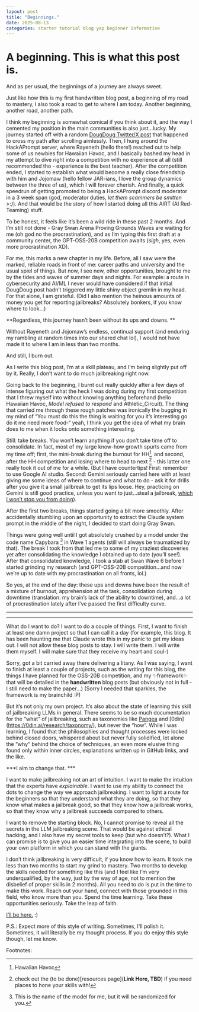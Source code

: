 ```yaml
---
layout: post
title: "Beginnings."
date: 2025-08-13
categories: starter tutorial blog yap beginner informative
---
```


# A beginning. This is what this post is.

And as per usual, the beginnings of a journey are always sweet. 

Just like how this is my first handwritten blog post, a beginning of my road to mastery, I also took a road to get to where I am today. Another beginning, another road, another path. 

I think my beginning is somewhat comical if you think about it, and the way I cemented my position in the main communities is also just…lucky. My journey started off with a random [DougDoug Twitter/X post](https://x.com/DougDougFood/status/1919518558674985048) that happened to cross my path after scrolling aimlessly. Then, I hung around the HackAPrompt server, where Rayeneth (hello there!) reached out to help some of us newbies for Hawaiian Havoc, and I basically bashed my head in my attempt to dive right into a competition with no experience at all (still recommended tho - experience is the best teacher). After the competition ended, I started to establish what would become a really close friendship with him and Jojomaw (hello fellow JAR-ians, I love the group dynamics between the three of us), which I will forever cherish. And finally, a quick speedrun of getting promoted to being a HackAPrompt discord moderator in a 3 week span (god, moderator duties, *let them scammers be smitten >:)*). And that would be the story of how I started doing all this AIRT (AI Red-Teaming) stuff. 

To be honest, it feels like it’s been a wild ride in these past 2 months. And I’m still not done - Gray Swan Arena Proving Grounds Waves are waiting for me (oh god no the procrastination), and as I’m typing this first draft at a community center, the GPT-OSS-20B competition awaits (*sigh*, yes, even more procrastination XD). 

For me, this marks a new chapter in my life. Before, all I saw were the marked, reliable roads in front of me: career paths and university and the usual spiel of things. But now, I see new, other opportunities, brought to me by the tides and waves of summer days and nights. For example: a route in cybersecurity and AI/ML I never would have considered if that initial DougDoug post hadn’t triggered my little shiny object gremlin in my head. For that alone, I am grateful. (Did I also mention the heinous amounts of money you get for reporting jailbreaks? Absolutely bonkers, if you know where to look…)

**Regardless, this journey hasn’t been without its ups and downs. **

Without Rayeneth and Jojomaw’s endless, continual support (and enduring my rambling at random times into our shared chat lol), I would not have made it to where I am in less than two months. 

And still, I burn out. 

As I write this blog post, I’m at a skill plateau, and I’m being slightly put off by it. Really, I don’t want to do much jailbreaking right now. 

Going back to the beginning, I burnt out really quickly after a few days of intense figuring out what the heck I was doing during my first competition that I threw myself into without knowing anything beforehand (hello Hawaiian Havoc, *Model refused to respond* and Athletic_Circuit). The thing that carried me through these rough patches was ironically the bugging in my mind of “You must do this the thing is waiting for you it’s interesting go do it me need more food-“ yeah, I think you get the idea of what my brain does to me when it locks onto something interesting. 

Still: take breaks. You won’t learn anything if you don’t take time off to consolidate. In fact, most of my large know-how growth spurts came from my time off; first, the mini-break during the burnout for HH[^1], and second, after the HH competition and losing where to head to next [^2] - this latter one really took it out of me for a while. (But I have countertips! First: remember to use Google AI studio. Second: Gemini seriously carried here with at least giving me some ideas of where to continue and what to do - ask it for drills after you give it a small jailbreak to get its lips loose. Hey, practicing on Gemini is still good practice, unless you want to just…steal a jailbreak, [which I won’t stop you from doing](https://www.injectprompt.com)). 

After the first two breaks, things started going a bit more smoothly. After accidentally stumbling upon an opportunity to extract the Claude system prompt in the middle of the night, I decided to start doing Gray Swan. 

Things were going well until I got absolutely crushed by a model under the code name Capybara [^3] in Wave 1 agents (still will always be traumatized by that). The break I took from that led me to some of my craziest discoveries yet after consolidating the knowledge I obtained up to date (you’ll see!). After that consolidated knowledge, I took a stab at Swan Wave 6 before I started grinding my research (and GPT-OSS-20B competition…and now we’re up to date with my procrastination on all fronts, lol.) 



So yes, at the end of the day: these ups and downs have been the result of a mixture of burnout, apprehension at the task, consolidation during downtime (translation: my  brain’s lack of the ability to downtime), and…a lot of procrastination lately after I’ve passed the first difficulty curve. 

---
---

What do I want to do? I want to do a couple of things. First, I want to finish at least one damn project so that I can call it a day (for example, this blog. It has been haunting me that Claude wrote this in my panic to get my ideas out. I will not allow these blog posts to stay. I will write them. I will write them myself. I will make sure that they receive my heart and soul-)

Sorry, got a bit carried away there delivering a litany. As I was saying, I want to finish at least a couple of projects, such as the writing for this blog, the things I have planned for the OSS-20B competition, and my ✨framework✨ that will be detailed in the **handwritten** blog posts (but obviously not in full - I still need to make the paper…)
(Sorry I needed that sparkles, the framework is my brainchild :P)

But it’s not only my own project. It’s also about the state of learning this skill of jailbreaking LLMs in general. There seems to be so much documentation for the “what” of jailbreaking, such as taxonomies like [Pangea](https://pangea.cloud/taxonomy/) and [0din] (https://0din.ai/research/taxonomy/), but never the “how”. While I was learning, I found that the philosophies and thought processes were locked behind closed doors, whispered about but never fully solidified, let alone the “why” behind the choice of techniques, an even more elusive thing found only within inner circles, explanations written up in GitHub links, and the like. 

***I aim to change that. ***

I want to make jailbreaking not an art of intuition. I want to make the intuition that the experts have *explainable*. I want to use my ability to connect the dots to change the way we approach jailbreaking. I want to light a route for the beginners so that they understand what they are doing, so that they know what makes a jailbreak good, so that they know how a jailbreak works, so that they know why a jailbreak succeeds compared to others. 

I want to remove the starting block. No, I cannot promise to reveal all the secrets in the LLM jailbreaking scene. That would be against ethical hacking, and I also have my secret tools to keep (but who doesn’t?). What I can promise is to give you an easier time integrating into the scene, to build your own platform in which you can stand with the giants. 

I don’t think jailbreaking is very difficult, if you know how to learn. It took me less than two months to start my grind to mastery. Two months to develop the skills needed for something like this (and I feel like I’m very underqualified, by the way, just by the way of age, not to mention the disbelief of proper skills in 2 months). All you need to do is put in the time to make this work. Reach out your hand, connect with those grounded in this field, who know more than you. Spend the time learning. Take these opportunities seriously. Take the leap of faith. 

[I’ll be here.](https://discord.gg/u5gAD3HHtx) :)

P.S.: Expect more of this style of writing. Sometimes, I'll polish it. Sometimes, it will literally be my thought process. If you do enjoy this style though, let me know. 

Footnotes:
[^1]: Hawaiian Havoc
[^2]: check out the (to be done)[resources page](**Link Here, TBD**) if you need places to hone your skills with!
[^3]: This is the name of the model for me, but it will be randomized for you. 

